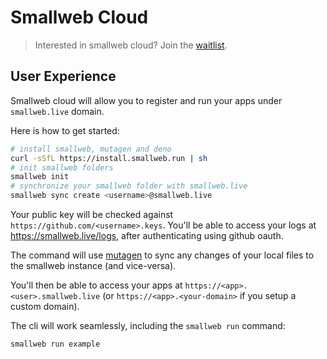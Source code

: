 # Smallweb Cloud

> Interested in smallweb cloud? Join the [waitlist](https://cloud.smallweb.run).

## User Experience

Smallweb cloud will allow you to register and run your apps under `smallweb.live` domain.

Here is how to get started:

```sh
# install smallweb, mutagen and deno
curl -sSfL https://install.smallweb.run | sh
# init smallweb folders
smallweb init
# synchronize your smallweb folder with smallweb.live
smallweb sync create <username>@smallweb.live
```

Your public key will be checked against `https://github.com/<username>.keys`. You'll be able to access your logs at https://smallweb.live/logs, after authenticating using github oauth.

The command will use [mutagen](https://mutagen.io) to sync any changes of your local files to the smallweb instance (and vice-versa).

You'll then be able to access your apps at `https://<app>.<user>.smallweb.live` (or `https://<app>.<your-domain>` if you setup a custom domain).

The cli will work seamlessly, including the `smallweb run` command:

```sh
smallweb run example
```
